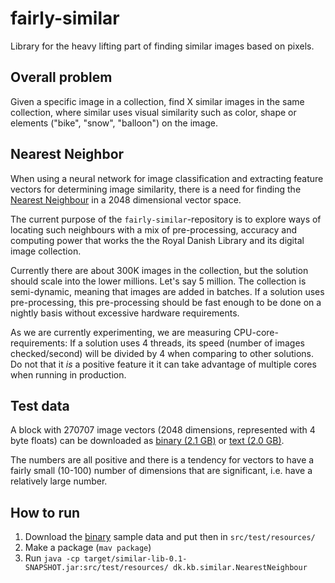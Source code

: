 # fairly-similar
Library for the heavy lifting part of finding similar images based on pixels.

## Overall problem

Given a specific image in a collection, find X similar images in the same collection, 
where similar uses visual similarity such as color, shape or elements ("bike", "snow", 
"balloon") on the image.

## Nearest Neighbor

When using a neural network for image classification and extracting feature vectors for 
determining image similarity, there is a need for finding the 
[Nearest Neighbour](https://en.wikipedia.org/wiki/Nearest_neighbor_search) in a 2048 
dimensional vector space.

The current purpose of the `fairly-similar`-repository is to explore ways of locating 
such neighbours with a mix of pre-processing, accuracy and computing power that works 
the the Royal Danish Library and its digital image collection.

Currently there are about 300K images in the collection, but the solution should scale 
into the lower millions. Let's say 5 million. The collection is semi-dynamic, meaning 
that images are added in batches. If a solution uses pre-processing, this pre-processing 
should be fast enough to be done on a nightly basis without excessive hardware requirements.

As we are currently experimenting, we are measuring CPU-core-requirements: If a solution 
uses 4 threads, its speed (number of images checked/second) will be divided by 4 when 
comparing to other solutions. Do not that it _is_ a positive feature it it can take 
advantage of multiple cores when running in production.

## Test data

A block with 270707 image vectors (2048 dimensions, represented with 4 byte floats) can 
be downloaded as 
[binary (2.1 GB)](https://labs-devel.statsbiblioteket.dk/pixplot/kb_all/pixplot_vectors_270707.bin) or 
[text (2.0 GB)](https://labs-devel.statsbiblioteket.dk/pixplot/kb_all/pixplot_vectors_270707.txt.gz).

The numbers are all positive and there is a tendency for vectors to have a fairly small 
(10-100) number of dimensions that are significant, i.e. have a relatively large number.

## How to run

1. Download the [binary](https://labs-devel.statsbiblioteket.dk/pixplot/kb_all/pixplot_vectors_270707.bin)
sample data and put then in `src/test/resources/`
1. Make a package (`mav package`)
1. Run `java -cp target/similar-lib-0.1-SNAPSHOT.jar:src/test/resources/ dk.kb.similar.NearestNeighbour`
